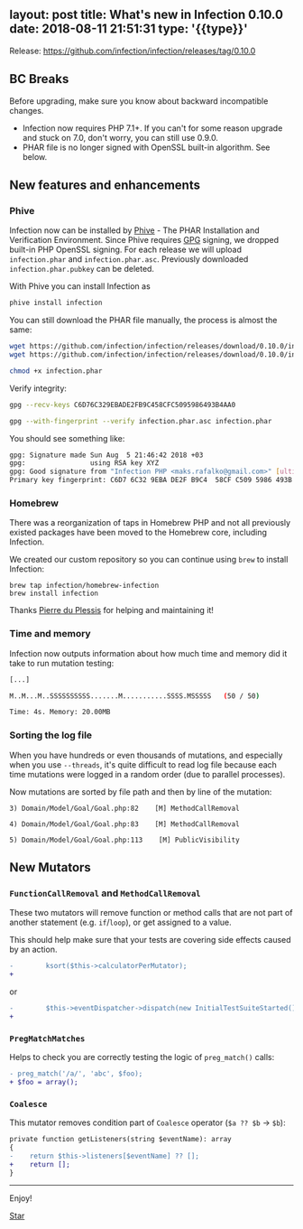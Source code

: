 layout: post
title: What's new in Infection 0.10.0
date: 2018-08-11 21:51:31
type: '{{type}}'
---

Release: https://github.com/infection/infection/releases/tag/0.10.0

## BC Breaks

Before upgrading, make sure you know about backward incompatible changes.

* Infection now requires PHP 7.1+. If you can't for some reason upgrade and stuck on 7.0, don't worry, you can still use 0.9.0.
* PHAR file is no longer signed with OpenSSL built-in algorithm. See below.

## New features and enhancements

### Phive

Infection now can be installed by [Phive](https://phar.io/) - The PHAR Installation and Verification Environment. Since Phive requires [GPG](https://www.gnupg.org/) signing, we dropped built-in PHP OpenSSL signing. For each release we will upload `infection.phar` and `infection.phar.asc`. Previously downloaded `infection.phar.pubkey` can be deleted.

With Phive you can install Infection as

```bash
phive install infection
```

You can still download the PHAR file manually, the process is almost the same:

```bash
wget https://github.com/infection/infection/releases/download/0.10.0/infection.phar
wget https://github.com/infection/infection/releases/download/0.10.0/infection.phar.asc

chmod +x infection.phar
```

Verify integrity:

```bash
gpg --recv-keys C6D76C329EBADE2FB9C458CFC5095986493B4AA0

gpg --with-fingerprint --verify infection.phar.asc infection.phar
```

You should see something like:

```bash
gpg: Signature made Sun Aug  5 21:46:42 2018 +03
gpg:                using RSA key XYZ
gpg: Good signature from "Infection PHP <maks.rafalko@gmail.com>" [ultimate]
Primary key fingerprint: C6D7 6C32 9EBA DE2F B9C4  58CF C509 5986 493B 4AA0
```

### Homebrew

There was a reorganization of taps in Homebrew PHP and not all previously existed packages have been moved to the Homebrew core, including Infection. 

We created our custom repository so you can continue using `brew` to install Infection:

```brew
brew tap infection/homebrew-infection
brew install infection
```

Thanks [Pierre du Plessis](https://github.com/pierredup) for helping and maintaining it!

### Time and memory

Infection now outputs information about how much time and memory did it take to run mutation testing:

```bash
[...] 

M..M...M..SSSSSSSSSS.......M...........SSSS.MSSSSS   (50 / 50)

Time: 4s. Memory: 20.00MB
```

### Sorting the log file

When you have hundreds or even thousands of mutations, and especially when you use `--threads`, it's quite difficult to read log file because each time mutations were logged in a random order (due to parallel processes).

Now mutations are sorted by file path and then by line of the mutation:

```text
3) Domain/Model/Goal/Goal.php:82    [M] MethodCallRemoval

4) Domain/Model/Goal/Goal.php:83    [M] MethodCallRemoval

5) Domain/Model/Goal/Goal.php:113    [M] PublicVisibility
```

## New Mutators

### `FunctionCallRemoval` and `MethodCallRemoval`

These two mutators will remove function or method calls that are not part of another statement (e.g. `if`/`loop`), or get assigned to a value.

This should help make sure that your tests are covering side effects caused by an action.

```diff
-        ksort($this->calculatorPerMutator);
+        
```

or

```diff
-        $this->eventDispatcher->dispatch(new InitialTestSuiteStarted());
+        
```

### `PregMatchMatches`

Helps to check you are correctly testing the logic of `preg_match()` calls:

```diff
- preg_match('/a/', 'abc', $foo);
+ $foo = array();
```

### `Coalesce`

This mutator removes condition part of `Coalesce` operator (`$a ?? $b` -> `$b`):

```diff
private function getListeners(string $eventName): array
{
-    return $this->listeners[$eventName] ?? [];
+    return [];
}
```

------

Enjoy!

<a class="github-button" href="https://github.com/infection/infection" data-icon="octicon-star" data-show-count="true" aria-label="Star infection/infection on GitHub">Star</a>
<script async defer src="https://buttons.github.io/buttons.js"></script>
